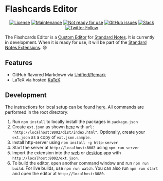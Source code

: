 # Flashcards Editor

<div align="center">

[![License](https://img.shields.io/github/license/theodorechu/flashcards-editor?color=blue)](https://github.com/theodorechu/flashcards-editor/blob/master/LICENSE)
[![Maintenance](https://img.shields.io/badge/Maintained%3F-yes-green.svg)](https://github.com/theodorechu/flashcards-editor/graphs/commit-activity)
[![Not ready for use](https://img.shields.io/badge/Ready%20for%20use%3F-no-red)](https://github.com/theodorechu/flashcards-editor#development)
[![GitHub issues](https://img.shields.io/github/issues/theodorechu/flashcards-editor.svg)](https://github.com/theodorechu/flashcards-editor/issues/)
[![Slack](https://img.shields.io/badge/slack-standardnotes-CC2B5E.svg?style=flat&logo=slack)](https://standardnotes.org/slack)
[![Twitter Follow](https://img.shields.io/badge/follow-%40standardnotes-blue.svg?style=flat&logo=twitter)](https://twitter.com/standardnotes)

</div>

The Flashcards Editor is a [Custom Editor](https://standardnotes.org/help/77/what-are-editors) for [Standard Notes](https://standardnotes.org). It is currently in development. When it is ready for use, it will be part of the [Standard Notes Extensions](https://standardnotes.org/extensions). :smile:

## Features
- GitHub flavored Markdown via [Unified/Remark](https://github.com/remarkjs/remark)
- LaTeX via hosted [KaTeX](https://github.com/KaTeX/KaTeX)

## Development

The instructions for local setup can be found [here](https://docs.standardnotes.org/extensions/local-setup). All commands are performed in the root directory:

1. Run `npm install` to locally install the packages in `package.json`
2. Create `ext.json` as shown [here](https://docs.standardnotes.org/extensions/local-setup) with `url: "http://localhost:8002/dist/index.html"`. Optionally, create your `ext.json` as a copy of `ext.json.sample`.
3. Install http-server using `npm install -g http-server`
4. Start the server at `http://localhost:8002` using `npm run server`
5. Import the extension into the [web](https://app.standardnotes.org) or [desktop](https://standardnotes.org/download) app with `http://localhost:8002/ext.json`.
6. To build the editor, open another command window and run `npm run build`. For live builds, use `npm run watch`. You can also run `npm run start` and open the editor at `http://localhost:8080`.
